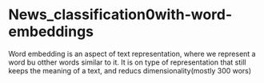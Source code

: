 # News_classification0with-word-embeddings
Word embedding is an aspect of text representation, where we represent a word bu otther words similar to it. It is on type of representation that still keeps the meaning of a text, and reducs dimensionality(mostly 300 wors)

